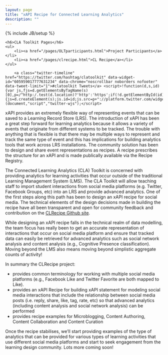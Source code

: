 ```yaml
---
layout: page
title: "xAPI Recipe for Connected Learning Analytics"
description: ""
---
```

{% include JB/setup %}

<div class="sidebarnav">

	<h6>CLA Toolkit Pages</h6>
	<ul>
		<li><a href="/pages/OLTparticipants.html">Project Participants</a></li>
		<li><a href="/pages/clrecipe.html">CL Recipe</a></li>
	</ul>

        <a class="twitter-timeline" href="https://twitter.com/hashtag/clatoolkit" data-widget-id="605959017777631234" data-chrome="noscrollbar noborders nofooter" data-tweet-limit="1">#clatoolkit Tweets</a> <script>!function(d,s,id){var js,fjs=d.getElementsByTagName(s)[0],p=/^http:/.test(d.location)?'http':'https';if(!d.getElementById(id)){js=d.createElement(s);js.id=id;js.src=p+"://platform.twitter.com/widgets.js";fjs.parentNode.insertBefore(js,fjs);}}(document,"script","twitter-wjs");</script>
</div>

xAPI provides an extremely flexible way of representing events that can be saved to a Learning Record Store (LRS). The introduction of xAPI has been a great step forward for learning analytics because it allows a variety of events that originate from different systems to be tracked. The trouble with anything that is flexible is that there may be multiple ways to represent and track the same type of event and this has implications for building analytics tools that work across LRS installations. The community solution has been to design and share event representations as recipes. A recipe prescribes the structure for an xAPI and is made publically available via the Recipe Registry.

The Connected Learning Analytics (CLA) Toolkit is concerned with providing analytics for learning activities that occur outside of the traditional Learning Management System (LMS). The CLA Toolkit will allow teaching staff to import student interactions from social media platforms (e.g. Twitter, Facebook Groups, etc) into an LRS and provide advanced analytics. One of the first steps along this path has been to design an xAPI recipe for social media. The technical elements of the design decisions made in building the recipe have all been transparent and open for community feedback and contribution on the [CLRecipe Github site]( https://github.com/kirstykitto/CLRecipe).

While designing an xAPI recipe falls in the technical realm of data modelling, the team focus has really been to get an accurate representation of interactions that occur on social media platform and ensure that tracked data can easily be retrieved for advanced analytics such as social network analysis and content analysis (e.g., Cognitive Presence classification).  Moving beyond the LMS also means moving beyond simplistic aggregate counts of activity!

In summary the CLRecipe project:
*  provides common terminology for working with multiple social media platforms (e.g., Facebook Like and Twitter Favorite are both mapped to Like).
*  provides an xAPI Recipe for building xAPI statement for modeling social media interactions that include the relationship between social media posts (i.e. reply, share, like, tag, rate, etc) so that advanced analytics (including content analysis and social network analysis) can be performed
*  provides recipe examples for Microblogging, Content Authoring, Content Collaboration and Content Curation

Once the recipe stabilises, we’ll start providing examples of the type of analytics that can be provided for various types of learning activities that use different social media platforms and start to seek engagement from the learning design community. Lots more coming soon!

